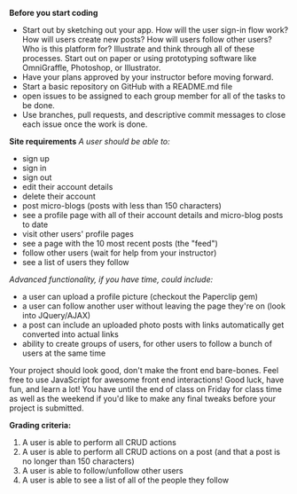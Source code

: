 **Before you start coding**

* Start out by sketching out your app. How will the user sign-in flow work? How will users create new posts? How will users follow other users? Who is this platform for? Illustrate and think through all of these processes. Start out on paper or using prototyping software like OmniGraffle, Photoshop, or Illustrator.
* Have your plans approved by your instructor before moving forward.
* Start a basic repository on GitHub with a README.md file
* open issues to be assigned to each group member for all of the tasks to be done.
* Use branches, pull requests, and descriptive commit messages to close each issue once the work is done.

**Site requirements**
*A user should be able to:*

* sign up
* sign in
* sign out
* edit their account details
* delete their account
* post micro-blogs (posts with less than 150 characters)
* see a profile page with all of their account details and micro-blog posts to date
* visit other users' profile pages
* see a page with the 10 most recent posts (the "feed")
* follow other users (wait for help from your instructor)
* see a list of users they follow

_Advanced functionality, if you have time, could include:_

* a user can upload a profile picture (checkout the Paperclip gem)
* a user can follow another user without leaving the page they're on (look into JQuery/AJAX)
* a post can include an uploaded photo posts with links automatically get converted into actual links
* ability to create groups of users, for other users to follow a bunch of users at the same time

Your project should look good, don't make the front end bare-bones. Feel free to use JavaScript for awesome front end interactions! Good luck, have fun, and learn a lot! You have until the end of class on Friday for class time as well as the weekend if you'd like to make any final tweaks before your project is submitted.

**Grading criteria:**

1. A user is able to perform all CRUD actions
2. A user is able to perform all CRUD actions on a post (and that a post is no longer than 150 characters)
3. A user is able to follow/unfollow other users
4. A user is able to see a list of all of the people they follow